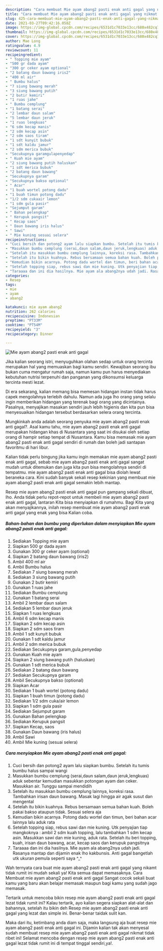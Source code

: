 ```yaml
---
description: "Cara membuat Mie ayam abang2 pasti enak anti gagal yang nikmat Untuk Jualan"
title: "Cara membuat Mie ayam abang2 pasti enak anti gagal yang nikmat Untuk Jualan"
slug: 425-cara-membuat-mie-ayam-abang2-pasti-enak-anti-gagal-yang-nikmat-untuk-jualan
date: 2021-03-27T09:42:16.058Z
image: https://img-global.cpcdn.com/recipes/6531d1c7033e13cc/680x482cq70/mie-ayam-abang2-pasti-enak-anti-gagal-foto-resep-utama.jpg
thumbnail: https://img-global.cpcdn.com/recipes/6531d1c7033e13cc/680x482cq70/mie-ayam-abang2-pasti-enak-anti-gagal-foto-resep-utama.jpg
cover: https://img-global.cpcdn.com/recipes/6531d1c7033e13cc/680x482cq70/mie-ayam-abang2-pasti-enak-anti-gagal-foto-resep-utama.jpg
author: Mae Long
ratingvalue: 4.9
reviewcount: 11
recipeingredient:
- " Topping mie ayam"
- "500 gr dada ayam"
- "300 gr ceker ayam optional"
- "2 batang daun bawang iris2"
- "400 ml air"
- " Bumbu halus"
- "7 siung bawang merah"
- "3 siung bawang putih"
- "2 butir kemiri"
- "1 ruas jahe"
- " Bumbu cemplung"
- "1 batang serai"
- "2 lembar daun salam"
- "5 lembar daun jeruk"
- "1 ruas lengkuas"
- "6 sdm kecap manis"
- "2 sdm kecap asin"
- "2 sdm saos tiram"
- "1 sdt kunyit bubuk"
- "1 sdt kaldu jamur"
- "2 sdm merica bubuk"
- "Secukupnya garamgulapenyedap"
- " Kuah mie ayam"
- "2 siung bawang putih haluskan"
- "1 sdt merica bubuk"
- "2 batang daun bawang"
- "Secukupnya garam"
- "Secukupnya bakso optional"
- " Acar"
- "1 buah wortel potong dadu"
- "1 buah timun potong dadu"
- "1/2 sdm cukaair lemon"
- "1 sdm gula pasir"
- "Sejumput garam"
- " Bahan pelengkap"
- " Kerupuk pangsit"
- " Kecap saos"
- " Daun bawang iris halus"
- " Sawi"
- " Mie kuning sesuai selera"
recipeinstructions:
- "Cuci bersih dan potong2 ayam lalu siapkan bumbu. Setelah itu tumis bumbu halus sampai wangi"
- "Masukkan bumbu cemplung (serai,daun salam,daun jeruk,lengkuas) aduk sebentar kemudian masukkan potongan ayam dan ceker. Masukkan air. Tunggu sampai mendidih"
- "Setelah itu masukkan bumbu cemplung lainnya, koreksi rasa. Tambahkan irisan daun bawang. Masak lagi hingga air agak susut dan mengental"
- "Setelah itu bikin kuahnya. Rebus bersamaan semua bahan kuah. Boleh pakai bakso ataupun tidak. Sesuai selera aja"
- "Kemudian bikin acarnya. Potong dadu wortel dan timun, beri bahan acar lainnya lalu aduk rata"
- "Setelah topping siap, rebus sawi dan mie kuning. Utk penyajian tiap mangkoknya : ambil 2 sdm kuah topping, lalu tambahkan 1 sdm kecap asin. Masukkan sawi dan mie kuning, aduk rata. Setelah itu beri topping, kuah, irisan daun bawang, acar, kecap saos dan kerupuk pangsitnya"
- "Taraaaa dan ini dia hasilnya. Mie ayam ala abang2nya udah jadi. Rasanya mantap dan dijamin enak lho kakbunsis. Anti gagal bangetlah utk ukuran pemula seperti saya ^_^"
categories:
- Resep
tags:
- mie
- ayam
- abang2

katakunci: mie ayam abang2 
nutrition: 262 calories
recipecuisine: Indonesian
preptime: "PT33M"
cooktime: "PT54M"
recipeyield: "3"
recipecategory: Dinner

---
```



![Mie ayam abang2 pasti enak anti gagal](https://img-global.cpcdn.com/recipes/6531d1c7033e13cc/680x482cq70/mie-ayam-abang2-pasti-enak-anti-gagal-foto-resep-utama.jpg)

Jika kalian seorang istri, menyuguhkan olahan sedap untuk orang tercinta merupakan hal yang memuaskan bagi kamu sendiri. Kewajiban seorang ibu bukan cuma mengatur rumah saja, namun kamu pun harus menyediakan kebutuhan nutrisi terpenuhi dan panganan yang dikonsumsi keluarga tercinta mesti lezat.

Di era  sekarang, kalian memang bisa memesan hidangan instan tidak harus capek mengolahnya terlebih dahulu. Namun ada juga lho orang yang selalu ingin memberikan hidangan yang terenak bagi orang yang dicintainya. Pasalnya, menyajikan masakan sendiri jauh lebih higienis dan kita pun bisa menyesuaikan hidangan tersebut berdasarkan selera orang tercinta. 



Mungkinkah anda adalah seorang penyuka mie ayam abang2 pasti enak anti gagal?. Asal kamu tahu, mie ayam abang2 pasti enak anti gagal merupakan hidangan khas di Nusantara yang saat ini disukai oleh setiap orang di hampir setiap tempat di Nusantara. Kamu bisa memasak mie ayam abang2 pasti enak anti gagal sendiri di rumah dan boleh jadi santapan favoritmu di hari libur.

Kalian tidak perlu bingung jika kamu ingin memakan mie ayam abang2 pasti enak anti gagal, sebab mie ayam abang2 pasti enak anti gagal sangat mudah untuk ditemukan dan juga kita pun bisa mengolahnya sendiri di tempatmu. mie ayam abang2 pasti enak anti gagal bisa diolah lewat beraneka cara. Kini sudah banyak sekali resep kekinian yang membuat mie ayam abang2 pasti enak anti gagal semakin lebih mantap.

Resep mie ayam abang2 pasti enak anti gagal pun gampang sekali dibuat, lho. Anda tidak perlu repot-repot untuk membeli mie ayam abang2 pasti enak anti gagal, lantaran Kita bisa menyiapkan di rumahmu. Bagi Kita yang akan menyajikannya, inilah resep membuat mie ayam abang2 pasti enak anti gagal yang enak yang bisa Kalian coba.

<!--inarticleads1-->

##### Bahan-bahan dan bumbu yang diperlukan dalam menyiapkan Mie ayam abang2 pasti enak anti gagal:

1. Sediakan  Topping mie ayam
1. Siapkan 500 gr dada ayam
1. Gunakan 300 gr ceker ayam (optional)
1. Siapkan 2 batang daun bawang (iris2)
1. Ambil 400 ml air
1. Ambil  Bumbu halus
1. Sediakan 7 siung bawang merah
1. Sediakan 3 siung bawang putih
1. Gunakan 2 butir kemiri
1. Gunakan 1 ruas jahe
1. Sediakan  Bumbu cemplung
1. Gunakan 1 batang serai
1. Ambil 2 lembar daun salam
1. Sediakan 5 lembar daun jeruk
1. Siapkan 1 ruas lengkuas
1. Ambil 6 sdm kecap manis
1. Siapkan 2 sdm kecap asin
1. Siapkan 2 sdm saos tiram
1. Ambil 1 sdt kunyit bubuk
1. Gunakan 1 sdt kaldu jamur
1. Ambil 2 sdm merica bubuk
1. Sediakan Secukupnya garam,gula,penyedap
1. Gunakan  Kuah mie ayam
1. Siapkan 2 siung bawang putih (haluskan)
1. Gunakan 1 sdt merica bubuk
1. Sediakan 2 batang daun bawang
1. Sediakan Secukupnya garam
1. Ambil Secukupnya bakso (optional)
1. Siapkan  Acar
1. Sediakan 1 buah wortel (potong dadu)
1. Siapkan 1 buah timun (potong dadu)
1. Sediakan 1/2 sdm cuka/air lemon
1. Siapkan 1 sdm gula pasir
1. Sediakan Sejumput garam
1. Gunakan  Bahan pelengkap
1. Sediakan  Kerupuk pangsit
1. Siapkan  Kecap, saos
1. Gunakan  Daun bawang (iris halus)
1. Ambil  Sawi
1. Ambil  Mie kuning (sesuai selera)




<!--inarticleads2-->

##### Cara menyiapkan Mie ayam abang2 pasti enak anti gagal:

1. Cuci bersih dan potong2 ayam lalu siapkan bumbu. Setelah itu tumis bumbu halus sampai wangi
1. Masukkan bumbu cemplung (serai,daun salam,daun jeruk,lengkuas) aduk sebentar kemudian masukkan potongan ayam dan ceker. Masukkan air. Tunggu sampai mendidih
1. Setelah itu masukkan bumbu cemplung lainnya, koreksi rasa. Tambahkan irisan daun bawang. Masak lagi hingga air agak susut dan mengental
1. Setelah itu bikin kuahnya. Rebus bersamaan semua bahan kuah. Boleh pakai bakso ataupun tidak. Sesuai selera aja
1. Kemudian bikin acarnya. Potong dadu wortel dan timun, beri bahan acar lainnya lalu aduk rata
1. Setelah topping siap, rebus sawi dan mie kuning. Utk penyajian tiap mangkoknya : ambil 2 sdm kuah topping, lalu tambahkan 1 sdm kecap asin. Masukkan sawi dan mie kuning, aduk rata. Setelah itu beri topping, kuah, irisan daun bawang, acar, kecap saos dan kerupuk pangsitnya
1. Taraaaa dan ini dia hasilnya. Mie ayam ala abang2nya udah jadi. Rasanya mantap dan dijamin enak lho kakbunsis. Anti gagal bangetlah utk ukuran pemula seperti saya ^_^




Wah ternyata cara buat mie ayam abang2 pasti enak anti gagal yang nikamt tidak rumit ini mudah sekali ya! Kita semua dapat memasaknya. Cara Membuat mie ayam abang2 pasti enak anti gagal Sangat cocok sekali buat kamu yang baru akan belajar memasak maupun bagi kamu yang sudah jago memasak.

Tertarik untuk mencoba bikin resep mie ayam abang2 pasti enak anti gagal lezat tidak rumit ini? Kalau tertarik, ayo kalian segera siapkan alat-alat dan bahannya, setelah itu bikin deh Resep mie ayam abang2 pasti enak anti gagal yang lezat dan simple ini. Benar-benar taidak sulit kan. 

Maka dari itu, ketimbang anda diam saja, maka langsung aja buat resep mie ayam abang2 pasti enak anti gagal ini. Dijamin kalian tak akan menyesal sudah membuat resep mie ayam abang2 pasti enak anti gagal nikmat tidak ribet ini! Selamat mencoba dengan resep mie ayam abang2 pasti enak anti gagal lezat tidak rumit ini di tempat tinggal sendiri,ya!.

